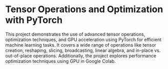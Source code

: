 # Tensor Operations and Optimization with PyTorch
This project demonstrates the use of advanced tensor operations, optimization techniques, and GPU acceleration using PyTorch for efficient machine learning tasks. It covers a wide range of operations like tensor creation, reshaping, slicing, broadcasting, linear algebra, and in-place vs. out-of-place operations. Additionally, the project explores performance optimization techniques using GPU in Google Colab.

